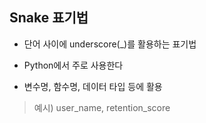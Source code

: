 ## Snake 표기법
* 단어 사이에 underscore(_)를 활용하는 표기법

* Python에서 주로 사용한다

* 변수명, 함수명, 데이터 타입 등에 활용

> 예시) user_name, retention_score